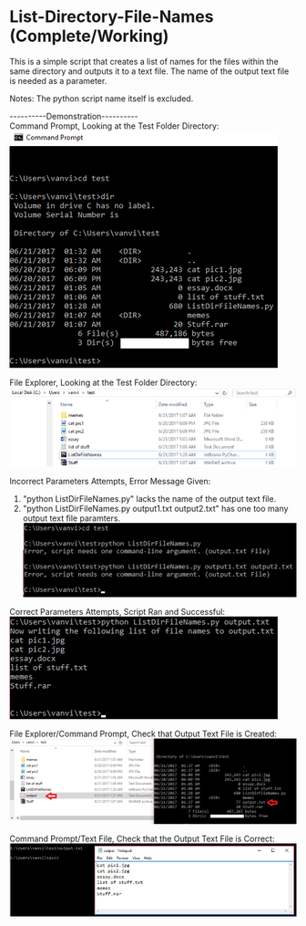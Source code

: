 # List-Directory-File-Names (Complete/Working)
This is a simple script that creates a list of names for the files within the same directory and outputs it to a text file. The name of the output text file is needed as a parameter. <br />

Notes: The python script name itself is excluded. 

----------Demonstration----------<br />
Command Prompt, Looking at the Test Folder Directory: <br />
![cdmfolder](/demo/1.png)

File Explorer, Looking at the Test Folder Directory: <br />
![explorerfolder](/demo/2.png)

Incorrect Parameters Attempts, Error Message Given: <br />
1. "python ListDirFileNames.py" lacks the name of the output text file.
2. "python ListDirFileNames.py output1.txt output2.txt" has one too many output text file paramters.
![error](/demo/3.png)

Correct Parameters Attempts, Script Ran and Successful: <br />
![sucess](/demo/4.png)

File Explorer/Command Prompt, Check that Output Text File is Created: <br />
![check1](/demo/6.png)

Command Prompt/Text File, Check that the Output Text File is Correct: <br />
![check2](/demo/5.png)
